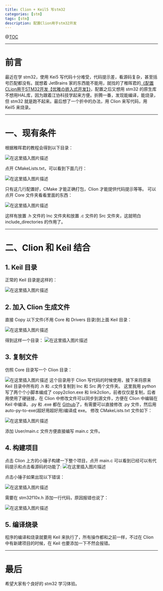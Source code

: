 ```yaml
---
title: Clion + Keil5 写stm32
categories: [stm]
tags: [stm]
description: 配置Clion用于stm32开发
---
```



@[TOC](文章目录)

---
# 前言
最近在学 stm32，使用 Kei5 写代码十分难受，代码提示差，看源码复杂，甚至括号匹配都没有。就想着 JetBrains 家的东西能不能用，就找的了稚晖君的[《配置CLion用于STM32开发【优雅の嵌入式开发】》](https://www.bilibili.com/read/cv6308000)，配置之后又想用 stm32 的原生库不想用HAL库，因为跟着江协科技学起来方便。折腾一番，发现能编译，能烧录，但 stm32 就是跑不起来。最后想了一个折中的办法，用 Clion 来写代码，用 Keil5 来烧录。 

---
# 一、现有条件
根据稚晖君的教程会得到以下目录：

![在这里插入图片描述](https://i-blog.csdnimg.cn/blog_migrate/5f7c78843de26ae5ef93aa745a8a7559.png)

点开 CMakeLists.txt，可以看到下面几行：

![在这里插入图片描述](https://i-blog.csdnimg.cn/blog_migrate/ebb67e1a7dc845be0c4c6028bffaf66a.png)

只有这几行配置好，CMake 才能正确打包，Clion 才能提供代码提示等等。
可以点开 Core 文件夹看看里面的东西：

![在这里插入图片描述](https://i-blog.csdnimg.cn/blog_migrate/c6c4b84b4dff325f1d25277af1f8dba4.png)

这样有放置 .h 文件的 Inc 文件夹和放置 .c 文件的 Src 文件夹，这就明白 include_directories 的作用了。

---
# 二、Clion 和 Keil 结合
## 1. Keil 目录
正常的 Keil 目录是这样的：

![在这里插入图片描述](https://i-blog.csdnimg.cn/blog_migrate/878bae1712f8fcb346bcf6cacd812cb2.png)

## 2. 加入 Clion 生成文件
直接 Copy 以下文件(不用 Core 和 Drivers 目录)到上面 Keil 目录：

![在这里插入图片描述](https://i-blog.csdnimg.cn/blog_migrate/0d331028b88c76f7b12f3536a39239b2.png)

得到这样一个目录：
![在这里插入图片描述](https://i-blog.csdnimg.cn/blog_migrate/8634266f4cbf7e47b94c80ab11551d5c.png)
## 3. 复制文件
仿照 Core 目录写一个 Clion 目录：

![在这里插入图片描述](https://i-blog.csdnimg.cn/blog_migrate/0a64b052de0ede2e6c3cfc18cfbe4a25.png)
这个目录用于 Clion 写代码的时候使用，接下来将原来 Keil 目录中所有的 .h 和 .c文件复制到 Inc 和 Src 两个文件夹。
这里我用 python 写了两个个小脚本编成了 copy2clion.exe 和 link2clion，前者仅仅是复制，后者用使用了硬链接，在 Clion 中修改文件可以同步到源文件，方便在 Clion 中编辑在 Keil 中编译。.py 和 .exe 都在 [Github](https://github.com/DreamBinary/stm32/tree/master/_Template_Clion_Keil_Init)了，有需要可以直接修改 .py 文件，然后用 auto-py-to-exe(超好用超好用)编译成 exe。
修改 CMakeLists.txt 文件如下：

![在这里插入图片描述](https://i-blog.csdnimg.cn/blog_migrate/267819fca2831ddad4195653a43e819f.png)

添加 User/main.c 文件方便直接编写 main.c 文件。

## 4. 构建项目
点击 Clion 上方的小锤子构建一下整个项目，点开 main.c 可以看到已经可以有代码提示和点击看源码的功能了:
![在这里插入图片描述](https://i-blog.csdnimg.cn/blog_migrate/c69eee0f0de4815449a9a8bcfdefaedb.png)

点击小锤子如果出现以下错误：

![在这里插入图片描述](https://i-blog.csdnimg.cn/blog_migrate/8067a853ca60bb32bdc22016b7b3cea6.png)

需要在 stm32f10x.h 添加一行代码，原因报错也说了：

![在这里插入图片描述](https://i-blog.csdnimg.cn/blog_migrate/c4e2a69a6770f9e22df453c3c3a6cc3e.png)
## 5. 编译烧录
程序的编译和烧录就要用 Keil 来执行了，所有操作都和之前一样，不过在 Clion 中有新建项目的时候，在 Keil 也要添加一下不然会报错。




---
# 最后
希望大家有个良好的 stm32 学习体验。
